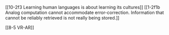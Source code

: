 [[10-2f3 Learning human languages is about learning its cultures]]
[[1-2f1b Analog computation cannot accommodate error-correction. Information that cannot be reliably retrieved is not really being stored.]]


[[8-5 VR-AR]]
